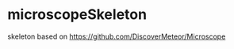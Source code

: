 microscopeSkeleton
==================

skeleton based on https://github.com/DiscoverMeteor/Microscope
